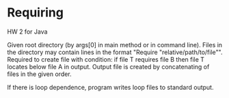 # Requiring
HW 2 for Java <p>
Given root directory (by args[0] in main method or in command line).
Files in the directory may contain lines in the format "Require "relative/path/to/file"".
Required to create file with condition: if file T requires file B then file T locates below file A in output.
Output file is created by concatenating of files in the given order. <p>
If there is loop dependence, program writes loop files to standard output.
